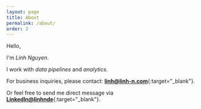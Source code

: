 ```yaml
---
layout: page
title: About
permalink: /about/
order: 2
---
```


Hello,

I'm _Linh Nguyen_.

I work with _data pipelines_ and _analytics_.

For business inquiries, please contact: [**linh@linh-n.com**](mailto:linh@linh-n.com){:target="_blank"}.

Or feel free to send me direct message via [**LinkedIn@linhnde**](https://www.linkedin.com/in/linhnde/){:target="_blank"}.
